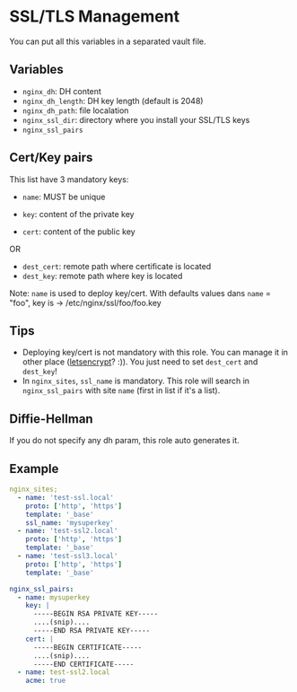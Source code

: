 SSL/TLS Management
==================

You can put all this variables in a separated vault file.

Variables
---------

- `nginx_dh`: DH content
- `nginx_dh_length`: DH key length (default is 2048)
- `nginx_dh_path`: file localation
- `nginx_ssl_dir`: directory where you install your SSL/TLS keys
- `nginx_ssl_pairs`

Cert/Key pairs
--------------

This list have 3 mandatory keys:

- `name`: MUST be unique

- `key`: content of the private key
- `cert`: content of the public key

OR

- `dest_cert`: remote path where certificate is located
- `dest_key`: remote path where key is located

Note: `name` is used to deploy key/cert. With defaults values dans `name` = "foo", key is -> /etc/nginx/ssl/foo/foo.key

Tips
----

- Deploying key/cert is not mandatory with this role. You can manage it in other place ([letsencrypt](https://letsencrypt.org/)? :)). You just need to set `dest_cert` and `dest_key`!
- In `nginx_sites`, `ssl_name` is mandatory. This role will search in `nginx_ssl_pairs` with site `name` (first in list if it's a list).

Diffie-Hellman
--------------

If you do not specify any dh param, this role auto generates it.

Example
-------

```yaml
nginx_sites;
  - name: 'test-ssl.local'
    proto: ['http', 'https']
    template: '_base'
    ssl_name: 'mysuperkey'
  - name: 'test-ssl2.local'
    proto: ['http', 'https']
    template: '_base'
  - name: 'test-ssl3.local'
    proto: ['http', 'https']
    template: '_base'

nginx_ssl_pairs:
  - name: mysuperkey
    key: |
      -----BEGIN RSA PRIVATE KEY-----
      ....(snip)....
      -----END RSA PRIVATE KEY-----
    cert: |
      -----BEGIN CERTIFICATE-----
      ....(snip)....
      -----END CERTIFICATE-----
  - name: test-ssl2.local
    acme: true
```

